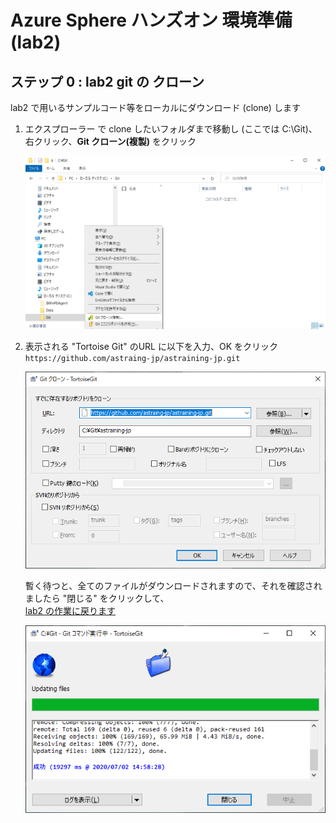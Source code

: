 # Azure Sphere ハンズオン 環境準備 (lab2)

## ステップ 0 : lab2 git の クローン

lab2 で用いるサンプルコード等をローカルにダウンロード (clone) します

1. エクスプローラー で clone したいフォルダまで移動し (ここでは C:\Git)、右クリック、**Git クローン(複製)** をクリック  

    ![image](img/lab2-s0-1.png)

1. 表示される "Tortoise Git" のURL に以下を入力、OK をクリック  
   `https://github.com/astraing-jp/astraining-jp.git`  
   
    ![image](img/lab2-s0-2.png)
    
    暫く待つと、全てのファイルがダウンロードされますので、それを確認されましたら "閉じる" をクリックして、  
     [lab2 の作業に戻ります](./README.md)  

    ![image](img/lab2-s0-3.png)

